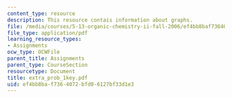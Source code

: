 ```yaml
---
content_type: resource
description: This resource contais information about graphs.
file: /media/courses/5-13-organic-chemistry-ii-fall-2006/ef4bb8baf7364072bfd06127bf33d1e3_extra_prob_1key.pdf
file_type: application/pdf
learning_resource_types:
- Assignments
ocw_type: OCWFile
parent_title: Assignments
parent_type: CourseSection
resourcetype: Document
title: extra_prob_1key.pdf
uid: ef4bb8ba-f736-4072-bfd0-6127bf33d1e3
---
```

